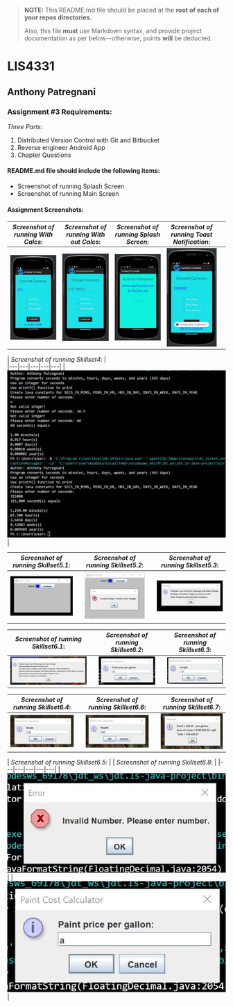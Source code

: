 > **NOTE:** This README.md file should be placed at the **root of each of your repos directories.**
>
>Also, this file **must** use Markdown syntax, and provide project documentation as per below--otherwise, points **will** be deducted.
>

# LIS4331

## Anthony Patregnani

### Assignment #3 Requirements:

*Three Parts:*

1. Distributed Version Control with Git and Bitbucket
2. Reverse engineer Android App
3. Chapter Questions

#### README.md file should include the following items:

* Screenshot of running Splash Screen
* Screenshot of running Main Screen



#### Assignment Screenshots:














| *Screenshot of running With Calcs*: |  *Screenshot of running With out Calcs*: | *Screenshot of running Splash Screen*: | *Screenshot of running Toast Notification*:  |   |
|---|---|---|---|---|
| ![Money Conversion Calculator](img/currencyconverted.jpg) | ![Calculator without Calcs](img/emptyconverter.jpg)  | ![Splash Screen](img/splashscreen.jpg) | ![Toast Notification](img/toastnotification.jpg)  |  |


| *Screenshot of running Skillset4*:  |  
|---|---|---|---|---|
|  ![Java SkillSet Screenshot](img/skillset4.jpg) | 

| *Screenshot of running Skillset5.1*:  |   | *Screenshot of running Skillset5.2*:  |   | *Screenshot of running Skillset5.3*:  |
|---|---|---|---|---|
|  ![Java SkillSet Screenshot](img/skillset5-1.jpg) |   | ![Java SkillSet Screenshot](img/skillset5-2.jpg)  |   | ![Java SkillSet Screenshot](img/skillset5-3.jpg)  |

| *Screenshot of running Skillset6.1*:  |   | *Screenshot of running Skillset6.2*:  |   | *Screenshot of running Skillset6.3*:  |
|---|---|---|---|---|
|  ![Java SkillSet Screenshot](img/skillset6-1.jpg) |   | ![Java SkillSet Screenshot](img/skillset6-2.jpg)  |   | ![Java SkillSet Screenshot](img/skillset6-3.jpg)  |

| *Screenshot of running Skillset6.4*:  |   | *Screenshot of running Skillset6.6*:  |   | *Screenshot of running Skillset6.7*:  |
|---|---|---|---|---|
|  ![Java SkillSet Screenshot](img/skillset6-4.jpg) |   | ![Java SkillSet Screenshot](img/skillset6-6.jpg)  |   | ![Java SkillSet Screenshot](img/skillset6-7.jpg)  |

| *Screenshot of running Skillset6.5*:  |   | *Screenshot of running Skillset6.8*:  | 
|---|---|---|---|---|
|  ![Java SkillSet Screenshot](img/skillset6-5.jpg) |   | ![Java SkillSet Screenshot](img/skillset6-8.jpg)  |  